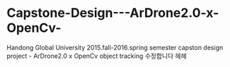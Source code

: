 # Capstone-Design---ArDrone2.0-x-OpenCv-
Handong Global University 2015.fall-2016.spring semester capston design project - ArDrone2.0 x OpenCv object tracking
수정합니다 헤헤
